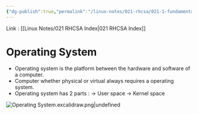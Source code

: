 ```yaml
---
{"dg-publish":true,"permalink":"/linux-notes/021-rhcsa/021-1-fundamentals-of-computer/021-1-1-operating-system/","noteIcon":"","created":"2023-10-07T13:47:51.319+05:30","updated":"2023-10-26T20:19:31.976+05:30"}
---
```


Link : [[Linux Notes/021 RHCSA Index\|021 RHCSA Index]]
# Operating System
- Operating system is the platform between the hardware and software of a computer.
- Computer whether physical or virtual always requires a operating system.
- Operating system has 2 parts : 
	&rarr; User space
	&rarr; Kernel space


![Operating System.excalidraw.png|undefined](/img/user/Linux%20Notes/Excalidraw/Operating%20System.excalidraw.png)




